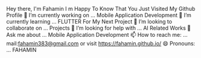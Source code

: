 Hey there, I'm Fahamin
I m Happy To Know That You Just Visited My Github Profile
🔭 I’m currently working on ... Mobile Application Development
🌱 I’m currently learning ... FLUTTER For My Next Project
👯 I’m looking to collaborate on ... Projects
🤔 I’m looking for help with ... AI Related Works
💬 Ask me about ... Mobile Application Development
📫 How to reach me: ... mail:fahamin383@gmail.com or visit https://fahamin.github.io/
😄 Pronouns: ... FAHAMIN
